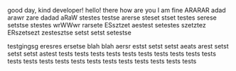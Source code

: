good day, kind developer!
hello!
there
how are you
I am fine
ARARAR
adad
arawr
zare
dadad
aRaW
stestes
testse
arerse
steset
stset
testes
serese
setstse
stestes
wrWWwr
rarsete
ESsztzet
aestest
setestes
szetztez
ERszetsezt
zestesztse
setst
setst
setestse


testgingsg
eresres
ersetse
blah blah
aersr
estst
setst
setst
aeats
arest
setst
setst
setst
astest
tests
tests
tests
tests
tests
tests
tests
tests
tests
tests
tests
tests
tests
tests
tests
tests
tests
tests
tests
tests
tests
tests
